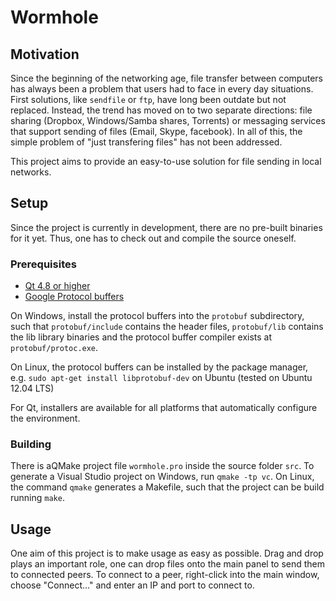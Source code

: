 Wormhole
========

Motivation
----------
Since the beginning of the networking age, file transfer between computers has always been a problem that users had to face in every day situations. First solutions, like `sendfile` or `ftp`, have long been outdate but not replaced. Instead, the trend has moved on to two separate directions: file sharing (Dropbox, Windows/Samba shares, Torrents) or messaging services that support sending of files (Email, Skype, facebook). In all of this, the simple problem of "just transfering files" has not been addressed.

This project aims to provide an easy-to-use solution for file sending in local networks. 


Setup
-----
Since the project is currently in development, there are no pre-built binaries for it yet. Thus, one has to check out and compile the source oneself.

### Prerequisites
* [Qt 4.8 or higher](http://qt-project.org/downloads)
* [Google Protocol buffers](https://code.google.com/p/protobuf/downloads/list)

On Windows, install the protocol buffers into the `protobuf` subdirectory, such that `protobuf/include` contains the header files, `protobuf/lib` contains the lib library binaries and the protocol buffer compiler exists at `protobuf/protoc.exe`.

On Linux, the protocol buffers can be installed by the package manager, e.g. `sudo apt-get install libprotobuf-dev` on Ubuntu (tested on Ubuntu 12.04 LTS)

For Qt, installers are available for all platforms that automatically configure the environment.

### Building
There is aQMake project file `wormhole.pro` inside the source folder `src`. To generate a Visual Studio project on Windows, run `qmake -tp vc`. On Linux, the command `qmake` generates a Makefile, such that the project can be build running `make`.

Usage
-----
One aim of this project is to make usage as easy as possible. Drag and drop plays an important role, one can drop files onto the main panel to send them to connected peers. To connect to a peer, right-click into the main window, choose "Connect..." and enter an IP and port to connect to.



